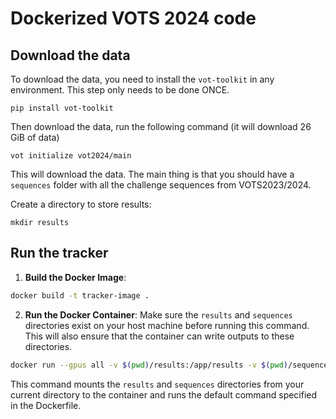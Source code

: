 # Dockerized VOTS 2024 code

## Download the data

To download the data, you need to install the `vot-toolkit` in any environment.
This step only needs to be done ONCE.
```shell
pip install vot-toolkit
```

Then download the data, run the following command (it will download 26 GiB of data)

```shell
vot initialize vot2024/main
```

This will download the data. The main thing is that you should have a `sequences` folder with all the challenge sequences from VOTS2023/2024.

Create a directory to store results:
```shell
mkdir results
```

## Run the tracker

1. **Build the Docker Image**:
```bash
docker build -t tracker-image .
```

2. **Run the Docker Container**:
Make sure the `results` and `sequences` directories exist on your host machine before running this command. This will also ensure that the container can write outputs to these directories.

```bash
docker run --gpus all -v $(pwd)/results:/app/results -v $(pwd)/sequences:/app/sequences -v $(pwd)/logs:/app/logs tracker-image
```

This command mounts the `results` and `sequences` directories from your current directory to the container and runs the default command specified in the Dockerfile.